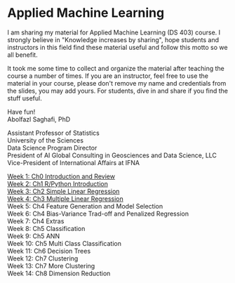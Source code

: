 # Applied Machine Learning

I am sharing my material for Applied Machine Learning (DS 403) course. I strongly believe in "Knowledge increases by sharing", hope students and instructors in this field find these material useful and follow this motto so we all benefit.

It took me some time to collect and organize the material after teaching the course a number of times. If you are an instructor, feel free to use the material in your course, please don't remove my name and credentials from the slides, you may add yours. For students, dive in and share if you find the stuff useful.

Have fun!  
Abolfazl Saghafi, PhD

Assistant Professor of Statistics  
University of the Sciences  
Data Science Program Director  
President of AI Global Consulting in Geosciences and Data Science, LLC  
Vice-President of International Affairs at IFNA  

[Week 1: Ch0 Introduction and Review](https://github.com/asaghafi/applied_machine_learning/blob/master/Ch0%20Introduction%20and%20Review.pptx?raw=true)  
[Week 2: Ch1 R/Python Introduction](https://github.com/asaghafi/applied_machine_learning/blob/master/Ch1%20Introduction.pptx?raw=true)  
[Week 3: Ch2 Simple Linear Regression](https://github.com/asaghafi/applied_machine_learning/blob/master/Ch2%20Simple%20Linear%20Regression.pptx?raw=true)  
[Week 4: Ch3 Multiple Linear Regression](https://github.com/asaghafi/applied_machine_learning/blob/master/Ch3%20Muliple%20Linear%20Regression.pptx?raw=true)  
Week 5: Ch4 Feature Generation and Model Selection  
Week 6: Ch4 Bias-Variance Trad-off and Penalized Regression  
Week 7: Ch4 Extras  
Week 8: Ch5 Classification  
Week 9: Ch5 ANN  
Week 10: Ch5 Multi Class Classification  
Week 11: Ch6 Decision Trees  
Week 12: Ch7 Clustering  
Week 13: Ch7 More Clustering  
Week 14: Ch8 Dimension Reduction  
